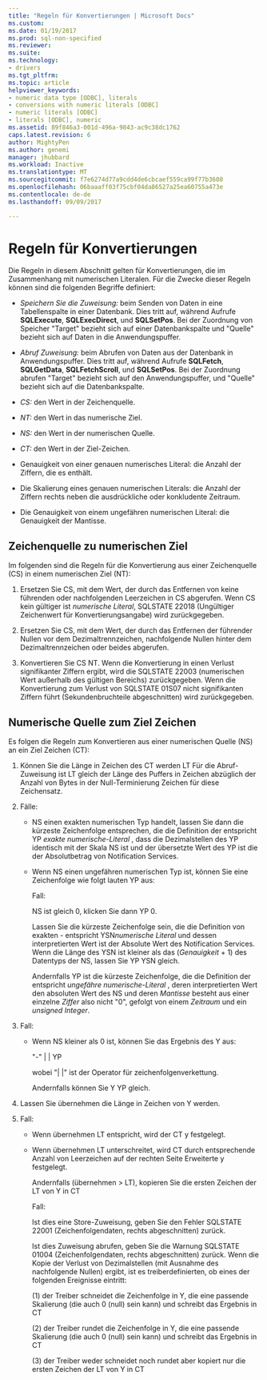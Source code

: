 ```yaml
---
title: "Regeln für Konvertierungen | Microsoft Docs"
ms.custom: 
ms.date: 01/19/2017
ms.prod: sql-non-specified
ms.reviewer: 
ms.suite: 
ms.technology:
- drivers
ms.tgt_pltfrm: 
ms.topic: article
helpviewer_keywords:
- numeric data type [ODBC], literals
- conversions with numeric literals [ODBC]
- numeric literals [ODBC]
- literals [ODBC], numeric
ms.assetid: 89f846a3-001d-496a-9843-ac9c38dc1762
caps.latest.revision: 6
author: MightyPen
ms.author: genemi
manager: jhubbard
ms.workload: Inactive
ms.translationtype: MT
ms.sourcegitcommit: f7e6274d77a9cdd4de6cbcaef559ca99f77b3608
ms.openlocfilehash: 06baaaff03f75cbf04da86527a25ea60755a473e
ms.contentlocale: de-de
ms.lasthandoff: 09/09/2017

---
```

# <a name="rules-for-conversions"></a>Regeln für Konvertierungen
Die Regeln in diesem Abschnitt gelten für Konvertierungen, die im Zusammenhang mit numerischen Literalen. Für die Zwecke dieser Regeln können sind die folgenden Begriffe definiert:  
  
-   *Speichern Sie die Zuweisung:* beim Senden von Daten in eine Tabellenspalte in einer Datenbank. Dies tritt auf, während Aufrufe **SQLExecute**, **SQLExecDirect**, und **SQLSetPos**. Bei der Zuordnung von Speicher "Target" bezieht sich auf einer Datenbankspalte und "Quelle" bezieht sich auf Daten in die Anwendungspuffer.  
  
-   *Abruf Zuweisung:* beim Abrufen von Daten aus der Datenbank in Anwendungspuffer. Dies tritt auf, während Aufrufe **SQLFetch**, **SQLGetData**, **SQLFetchScroll**, und **SQLSetPos**. Bei der Zuordnung abrufen "Target" bezieht sich auf den Anwendungspuffer, und "Quelle" bezieht sich auf die Datenbankspalte.  
  
-   *CS:* den Wert in der Zeichenquelle.  
  
-   *NT:* den Wert in das numerische Ziel.  
  
-   *NS:* den Wert in der numerischen Quelle.  
  
-   *CT:* den Wert in der Ziel-Zeichen.  
  
-   Genauigkeit von einer genauen numerisches Literal: die Anzahl der Ziffern, die es enthält.  
  
-   Die Skalierung eines genauen numerischen Literals: die Anzahl der Ziffern rechts neben die ausdrückliche oder konkludente Zeitraum.  
  
-   Die Genauigkeit von einem ungefähren numerischen Literal: die Genauigkeit der Mantisse.  
  
## <a name="character-source-to-numeric-target"></a>Zeichenquelle zu numerischen Ziel  
 Im folgenden sind die Regeln für die Konvertierung aus einer Zeichenquelle (CS) in einem numerischen Ziel (NT):  
  
1.  Ersetzen Sie CS, mit dem Wert, der durch das Entfernen von keine führenden oder nachfolgenden Leerzeichen in CS abgerufen. Wenn CS kein gültiger ist *numerische Literal*, SQLSTATE 22018 (Ungültiger Zeichenwert für Konvertierungsangabe) wird zurückgegeben.  
  
2.  Ersetzen Sie CS, mit dem Wert, der durch das Entfernen der führender Nullen vor dem Dezimaltrennzeichen, nachfolgende Nullen hinter dem Dezimaltrennzeichen oder beides abgerufen.  
  
3.  Konvertieren Sie CS NT. Wenn die Konvertierung in einen Verlust signifikanter Ziffern ergibt, wird die SQLSTATE 22003 (numerischen Wert außerhalb des gültigen Bereichs) zurückgegeben. Wenn die Konvertierung zum Verlust von SQLSTATE 01S07 nicht signifikanten Ziffern führt (Sekundenbruchteile abgeschnitten) wird zurückgegeben.  
  
## <a name="numeric-source-to-character-target"></a>Numerische Quelle zum Ziel Zeichen  
 Es folgen die Regeln zum Konvertieren aus einer numerischen Quelle (NS) an ein Ziel Zeichen (CT):  
  
1.  Können Sie die Länge in Zeichen des CT werden LT Für die Abruf-Zuweisung ist LT gleich der Länge des Puffers in Zeichen abzüglich der Anzahl von Bytes in der Null-Terminierung Zeichen für diese Zeichensatz.  
  
2.  Fälle:  
  
    -   NS einen exakten numerischen Typ handelt, lassen Sie dann die kürzeste Zeichenfolge entsprechen, die die Definition der entspricht YP *exakte numerische-Literal* , dass die Dezimalstellen des YP identisch mit der Skala NS ist und der übersetzte Wert des YP ist die der Absolutbetrag von Notification Services.  
  
    -   Wenn NS einen ungefähren numerischen Typ ist, können Sie eine Zeichenfolge wie folgt lauten YP aus:  
  
         Fall:  
  
         NS ist gleich 0, klicken Sie dann YP 0.  
  
         Lassen Sie die kürzeste Zeichenfolge sein, die die Definition von exakten - entspricht YSN*numerische Literal* und dessen interpretierten Wert ist der Absolute Wert des Notification Services. Wenn die Länge des YSN ist kleiner als das (*Genauigkeit* + 1) des Datentyps der NS, lassen Sie YP YSN gleich.  
  
         Andernfalls YP ist die kürzeste Zeichenfolge, die die Definition der entspricht *ungefähre numerische-Literal* , deren interpretierten Wert den absoluten Wert des NS und deren *Mantisse* besteht aus einer einzelne *Ziffer* also nicht "0", gefolgt von einem *Zeitraum* und ein *unsigned Integer*.  
  
3.  Fall:  
  
    -   Wenn NS kleiner als 0 ist, können Sie das Ergebnis des Y aus:  
  
         "-" &#124; &#124; YP  
  
         wobei "&#124; &#124;" ist der Operator für zeichenfolgenverkettung.  
  
         Andernfalls können Sie Y YP gleich.  
  
4.  Lassen Sie übernehmen die Länge in Zeichen von Y werden.  
  
5.  Fall:  
  
    -   Wenn übernehmen LT entspricht, wird der CT y festgelegt.  
  
    -   Wenn übernehmen LT unterschreitet, wird CT durch entsprechende Anzahl von Leerzeichen auf der rechten Seite Erweiterte y festgelegt.  
  
         Andernfalls (übernehmen > LT), kopieren Sie die ersten Zeichen der LT von Y in CT  
  
         Fall:  
  
         Ist dies eine Store-Zuweisung, geben Sie den Fehler SQLSTATE 22001 (Zeichenfolgendaten, rechts abgeschnitten) zurück.  
  
         Ist dies Zuweisung abrufen, geben Sie die Warnung SQLSTATE 01004 (Zeichenfolgendaten, rechts abgeschnitten) zurück. Wenn die Kopie der Verlust von Dezimalstellen (mit Ausnahme des nachfolgende Nullen) ergibt, ist es treiberdefinierten, ob eines der folgenden Ereignisse eintritt:  
  
         (1) der Treiber schneidet die Zeichenfolge in Y, die eine passende Skalierung (die auch 0 (null) sein kann) und schreibt das Ergebnis in CT  
  
         (2) der Treiber rundet die Zeichenfolge in Y, die eine passende Skalierung (die auch 0 (null) sein kann) und schreibt das Ergebnis in CT  
  
         (3) der Treiber weder schneidet noch rundet aber kopiert nur die ersten Zeichen der LT von Y in CT

